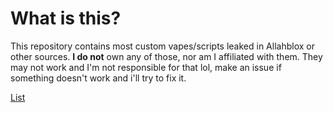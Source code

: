 # What is this?
This repository contains most custom vapes/scripts leaked in Allahblox or other sources. **I do not** own any of those, nor am I affiliated with them. They may not work and I'm not responsible for that lol, make an issue if something doesn't work and i'll try to fix it.


[List](list.md)
